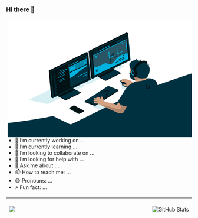 ### Hi there 👋

<!--
**AvineshTripathi/AvineshTripathi** is a ✨ _special_ ✨ repository because its `README.md` (this file) appears on your GitHub profile.

Here are some ideas to get you started:

- 🔭 I’m currently working on ...
- 🌱 I’m currently learning ...
- 👯 I’m looking to collaborate on ...
- 🤔 I’m looking for help with ...
- 💬 Ask me about ...
- 📫 How to reach me: ...
- 😄 Pronouns: ...
- ⚡ Fun fact: ...
-->
<img align="right" alt="GIF" src="https://github.com/AvineshTripathi/AvineshTripathi/blob/main/code.gif?raw=true" width="500" height="320" />
<br></br>

- 🔭 I’m currently working on ...
- 🌱 I’m currently learning ...
- 👯 I’m looking to collaborate on ...
- 🤔 I’m looking for help with ...
- 💬 Ask me about ...
- 📫 How to reach me: ...
- 😄 Pronouns: ...
- ⚡ Fun fact: ...
<hr></hr>
<a href="https://github.com/AvineshTripathi">
   <img align="left" style="margin:0.5rem" src="https://github-readme-stats.vercel.app/api/top-langs/?username=AvineshTripathi&hide=html,css&title_color=ffffff&text_color=c9cacc&icon_color=4AB197&bg_color=1A2B34" />
</a>
<a href="https://github.com/AvineshTripathi" >
  <img align="right" style="margin:0.5rem" src="https://github-readme-stats.vercel.app/api?username=AvineshTripathi&show_icons=true&line_height=27&count_private=true&title_color=ffffff&text_color=c9cacc&icon_color=4AB097&bg_color=1A2B34" alt="GitHub Stats" />
</a>



